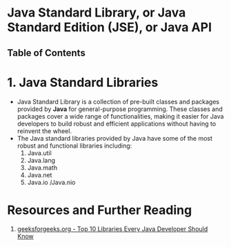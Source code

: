# Java Standard Library, or Java Standard Edition (JSE), or Java API

## Table of Contents

# 1. Java Standard Libraries

- Java Standard Library is a collection of pre-built classes and packages provided by **Java** for general-purpose programming. These classes and packages cover a wide range of functionalities, making it easier for Java developers to build robust and efficient applications without having to reinvent the wheel.
- The Java standard libraries provided by Java have some of the most robust and functional libraries including:
  1. Java.util
  2. Java.lang
  3. Java.math
  4. Java.net
  5. Java.io /Java.nio

# Resources and Further Reading

1. [geeksforgeeks.org - Top 10 Libraries Every Java Developer Should Know](https://www.geeksforgeeks.org/top-10-libraries-every-java-developer-should-know/)
